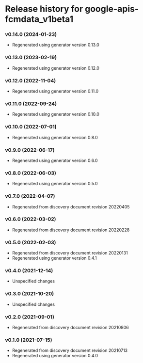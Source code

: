 # Release history for google-apis-fcmdata_v1beta1

### v0.14.0 (2024-01-23)

* Regenerated using generator version 0.13.0

### v0.13.0 (2023-02-19)

* Regenerated using generator version 0.12.0

### v0.12.0 (2022-11-04)

* Regenerated using generator version 0.11.0

### v0.11.0 (2022-09-24)

* Regenerated using generator version 0.10.0

### v0.10.0 (2022-07-01)

* Regenerated using generator version 0.8.0

### v0.9.0 (2022-06-17)

* Regenerated using generator version 0.6.0

### v0.8.0 (2022-06-03)

* Regenerated using generator version 0.5.0

### v0.7.0 (2022-04-07)

* Regenerated from discovery document revision 20220405

### v0.6.0 (2022-03-02)

* Regenerated from discovery document revision 20220228

### v0.5.0 (2022-02-03)

* Regenerated from discovery document revision 20220131
* Regenerated using generator version 0.4.1

### v0.4.0 (2021-12-14)

* Unspecified changes

### v0.3.0 (2021-10-20)

* Unspecified changes

### v0.2.0 (2021-09-01)

* Regenerated from discovery document revision 20210806

### v0.1.0 (2021-07-15)

* Regenerated from discovery document revision 20210713
* Regenerated using generator version 0.4.0

